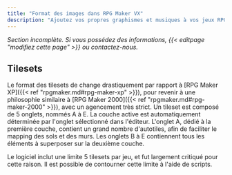 ```yaml
---
title: "Format des images dans RPG Maker VX"
description: "Ajoutez vos propres graphismes et musiques à vos jeux RPG Maker. Suivez notre guide pour importer vos fichiers dans le bon format."
---
```


*Section incomplète. Si vous possédez des informations, {{< editpage "modifiez cette page" >}} ou contactez-nous.*

## Tilesets

Le format des tilesets de change drastiquement par rapport à [RPG Maker XP]({{< ref "rpgmaker.md#rpg-maker-xp" >}}), pour revenir à une philosophie similaire à [RPG Maker 2000]({{< ref "rpgmaker.md#rpg-maker-2000" >}}), avec un agencement très strict. Un tileset est composé de 5 onglets, nommés A à E. La couche active est automatiquement déterminée par l'onglet sélectionné dans l'éditeur. L'onglet A, dédié à la première couche, contient un grand nombre d'autotiles, afin de faciliter le mapping des sols et des murs. Les onglets B à E contiennent tous les éléments à superposer sur la deuxième couche.

Le logiciel inclut une limite 5 tilesets par jeu, et fut largement critiqué pour cette raison. Il est possible de contourner cette limite à l'aide de scripts.
